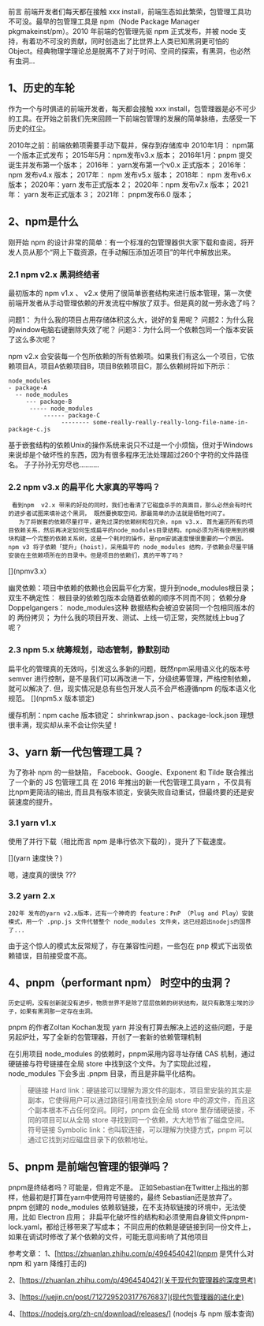 前言 
前端开发者们每天都在接触 xxx install，前端生态如此繁荣，包管理工具功不可没。最早的包管理工具是 npm（Node Package Manager   pkgmakeinst/pm）。2010 年前端的包管理先驱 npm 正式发布，并被 node 支持，有着功不可没的贡献，同时创造出了比世界上人类已知黑洞更可怕的Object。经典物理学理论总是脱离不了对于时间、空间的探索，有黑洞，也必然有虫洞...

[](node_modules黑洞)

## 1、历史的车轮
作为一个与时俱进的前端开发者，每天都会接触 xxx install，包管理器是必不可少的工具。在开始之前我们先来回顾一下前端包管理的发展的简单脉络，去感受一下历史的红尘。

[](包管理发展历史)

2010年之前：前端依赖项需要手动下载并，保存到存储库中
2010年1月： npm第一个版本正式发布；
2015年5月：npm发布v3.x 版本；
2016年1月：pnpm 提交诞生并发布第一个版本；
2016年： yarn发布第一个v0.x 正式版本；
2016年： npm 发布v4.x 版本；
2017年： npm 发布v5.x 版本；
2018年： npm 发布v6.x 版本；
2020年：yarn 发布正式版本 2；
2020年：npm 发布v7.x 版本；
2021年： yarn  发布正式版本 3；
2021年： pnpm发布6.0 版本；

## 2、npm是什么

 刚开始 npm 的设计非常的简单：有一个标准的包管理器供大家下载和查阅，将开发人员从那个“网上下载资源，在手动解压添加近项目”的年代中解放出来。
### 2.1 npm v2.x 黑洞终结者

最初版本的 npm v1.x 、 v2.x   使用了很简单嵌套结构来进行版本管理，第一次使前端开发者从手动管理依赖的开发流程中解放了双手。但是真的就一劳永逸了吗？

[](项目依赖过大)
问题1： 为什么我的项目占用存储体积这么大，说好的复用呢？
问题2：为什么我的window电脑右键删除失效了呢？
问题3：为什么同一个依赖包同一个版本安装了这么多次呢？

npm v2.x   会安装每一个包所依赖的所有依赖项。如果我们有这么一个项目，它依赖项目A，项目A依赖项目B，项目B依赖项目C，那么依赖树将如下所示：
```
node_modules 
- package-A 
  -- node_modules 
     --- package-B 
      ----- node_modules 
          ------ package-C 
               -------- some-really-really-really-long-file-name-in-package-c.js
```
基于嵌套结构的依赖Unix的操作系统来说只不过是一个小烦恼，但对于Windows来说却是个破坏性的东西，因为有很多程序无法处理超过260个字符的文件路径名。
子子孙孙无穷尽也..........
### 2.2  npm v3.x   的扁平化 大家真的平等吗？
     看到npm  v2.x 带来的好处的同时，我们也看清了它磁盘杀手的真面目，那么必然会有时代的进步者试图来填补这个黑洞， 既然要换取空间，那最简单的办法就是牺牲时间了。
       为了将嵌套的依赖尽量打平，避免过深的依赖树和包冗余，npm v3.x. 首先遍历所有的项目依赖关系，然后再决定如何生成扁平的node_modules目录结构。npm必须为所有使用到的模块构建一个完整的依赖关系树，这是一个耗时的操作，是npm安装速度慢很重要的一个原因。npm v3 将子依赖「提升」(hoist)，采用扁平的 node_modules 结构，子依赖会尽量平铺安装在主依赖项所在的目录中。但是项目的依赖们，真的平等了吗？

[](npmv3.x）

幽灵依赖：项目中依赖的依赖也会因扁平化方案，提升到node_modules根目录；
双生不确定性： 根目录的依赖包版本会随着依赖的顺序不同而不同；
依赖分身  Doppelgangers： node_modules这种 数据结构会被迫安装同一个包相同版本的 的 两份拷贝；
为什么我的项目开发、测试、上线一切正常，突然就线上bug了呢？

### 2.3 npm 5.x  统筹规划，动态管制，静默别动
   扁平化的管理真的无效吗，引发这么多新的问题，既然npm采用语义化的版本号 semver 进行控制，是不是我们可以再改进一下，分级统筹管理，严格控制依赖，就可以解决了.
     但，现实情况是总有些包开发人员不会严格遵循npm 的版本语义化规范。
[](npm5.x 版本锁定)

缓存机制：npm cache
版本锁定： shrinkwrap.json 、package-lock.json
理想很丰满，现实却从来不会让你失望！

## 3、yarn  新一代包管理工具？
   为了弥补 npm 的一些缺陷， Facebook、Google、Exponent 和 Tilde 联合推出了一个新的 JS 包管理工具 在 2016 年推出的新一代包管理工具yarn  ，不仅具有比npm更简洁的输出, 而且具有版本锁定，安装失败自动重试，但最终要的还是安装速度的提升。
### 3.1  yarn v1.x  

使用了并行下载（相比而言 npm 是串行依次下载的），提升了下载速度。

[](yarn 速度快？)

嗯，速度真的很快 ???

### 3.2 yarn 2.x 
    202年 发布的yarn v2.x版本，还有一个神奇的 feature：PnP （Plug and Play）安装模式，用一个 .pnp.js 文件代替整个 node_modules 文件夹，这已经超出nodejs的国界了...
   由于这个惊人的模式太反常规了，存在兼容性问题，一些包在 pnp 模式下出现依赖错误，目前接受度不高。

[](pnpm)

## 4、pnpm（performant npm）  时空中的虫洞？
    历史证明，没有创新就没有进步，物质世界不是除了层层依赖的树状结构，就只有散落尘埃的沙子，如果有黑洞那一定存在虫洞。
   pnpm 的作者Zoltan Kochan发现 yarn 并没有打算去解决上述的这些问题，于是另起炉灶，写了全新的包管理器，开创了一套新的依赖管理机制


在引用项目 node_modules 的依赖时，pnpm采用内容寻址存储 CAS 机制，通过硬链接与符号链接在全局 store 中找到这个文件。为了实现此过程，node_modules 下会多出 .pnpm 目录，而且是非扁平化结构。
> 硬链接 Hard link：硬链接可以理解为源文件的副本，项目里安装的其实是副本，它使得用户可以通过路径引用查找到全局 store 中的源文件，而且这个副本根本不占任何空间。同时，pnpm 会在全局 store 里存储硬链接，不同的项目可以从全局 store 寻找到同一个依赖，大大地节省了磁盘空间。
符号链接 
> Symbolic link：也叫软连接，可以理解为快捷方式，pnpm 可以通过它找到对应磁盘目录下的依赖地址。

## 5、pnpm 是前端包管理的银弹吗？


pnpm是终结者吗？可能是，但肯定不是。
正如Sebastian在Twitter上指出的那样，他最初是打算在yarn中使用符号链接的，最终 Sebastian还是放弃了。
pnpm 创建的 node_modules 依赖软链接，在不支持软链接的环境中，无法使用，比如 Electron 应用；
非扁平化破坏性的结构和必须使用自身锁文件pnpm-lock.yaml，都给迁移带来了写成本；
不同应用的依赖是硬链接到同一份文件上，如果在调试时修改了某个依赖的文件，可能无意间影响了其他项目

参考文章：
1、[https://zhuanlan.zhihu.com/p/496454042](pnpm 是凭什么对 npm 和 yarn 降维打击的)

2、[https://zhuanlan.zhihu.com/p/496454042](关于现代包管理器的深度思考)

3、[https://juejin.cn/post/7127295203177676837](现代包管理器的进化史)

4、[https://nodejs.org/zh-cn/download/releases/] (nodejs 与 npm 版本查询)

